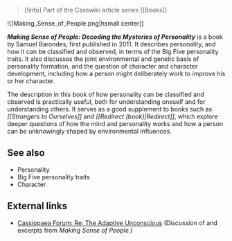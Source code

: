 > [!info] Part of the Casswiki article series [[Books]]

![[Making_Sense_of_People.png|hsmall center]]


_**Making Sense of People: Decoding the Mysteries of Personality**_ is a book by Samuel Barondes, first published in 2011. It describes personality, and how it can be classified and observed, in terms of the Big Five personality traits. It also discusses the joint environmental and genetic basis of personality formation, and the question of character and character development, including how a person might deliberately work to improve his or her character.

The description in this book of how personality can be classified and observed is practically useful, both for understanding oneself and for understanding others. It serves as a good supplement to books such as _[[Strangers to Ourselves]]_ and _[[Redirect (book)|Redirect]]_, which explore deeper questions of how the mind and personality works and how a person can be unknowingly shaped by environmental influences.

See also
--------

*   Personality
*   Big Five personality traits
*   Character

External links
--------------

*   [Cassiopaea Forum: Re: The Adaptive Unconscious](https://cassiopaea.org/forum/index.php/topic,26247.msg314570.html#msg314570) (Discussion of and excerpts from _Making Sense of People_.)